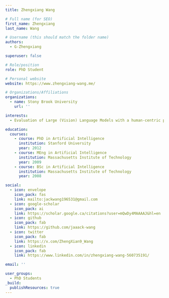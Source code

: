 ```yaml
---
title: Zhengxiang Wang

# Full name (for SEO)
first_name: Zhengxiang
last_name: Wang

# Username (this should match the folder name)
authors:
  - G-Zhengxiang

superuser: false

# Role/position
role: PhD Student

# Personal website
website: https://www.zhengxiang-wang.me/

# Organizations/Affiliations
organizations:
  - name: Stony Brook University
    url: ''

interests:
  - Evaluation of Large (Vision) Language Models with a human-centric perspective

education:
  courses:
    - course: PhD in Artificial Intelligence
      institution: Stanford University
      year: 2012
    - course: MEng in Artificial Intelligence
      institution: Massachusetts Institute of Technology
      year: 2009
    - course: BSc in Artificial Intelligence
      institution: Massachusetts Institute of Technology
      year: 2008

social:
  - icon: envelope
    icon_pack: fas
    link: mailto:jackwang196531@gmail.com
  - icon: google-scholar
    icon_pack: ai
    link: https://scholar.google.ca/citations?user=mQwDy4MAAAAJ&hl=en
  - icon: github
    icon_pack: fab
    link: https://github.com/jaaack-wang
  - icon: twitter
    icon_pack: fab
    link: https://x.com/ZhengXian9_Wang
  - icon: linkedin
    icon_pack: fab
    link: https://www.linkedin.com/in/zhengxiang-wang-560735191/

email: ''

user_groups:
  - PhD Students
_build:
  publishResources: true
---
```

